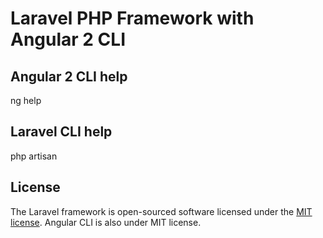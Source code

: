 # Laravel PHP Framework with Angular 2 CLI

## Angular 2 CLI help

ng help

## Laravel CLI help

php artisan

## License

The Laravel framework is open-sourced software licensed under the [MIT license](http://opensource.org/licenses/MIT). Angular CLI is also under MIT license.
